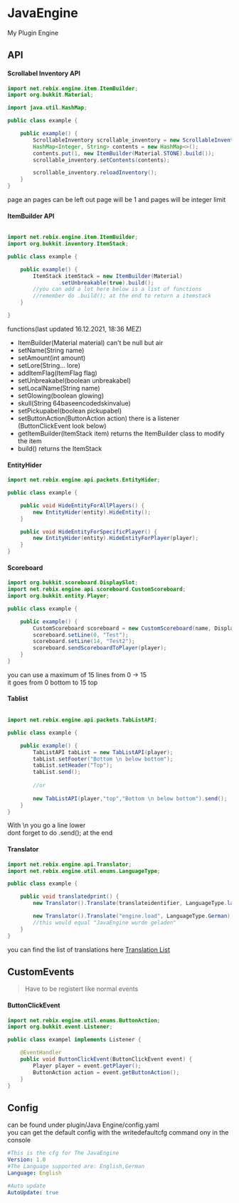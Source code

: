 # JavaEngine
My Plugin Engine



## API

#### Scrollabel Inventory API

```java
import net.rebix.engine.item.ItemBuilder;
import org.bukkit.Material;

import java.util.HashMap;

public class example {

    public example() {
        ScrollableInventory scrollable_inventory = new ScrollableInventory().create(player, name, size, page, pages);
        HashMap<Integer, String> contents = new HashMap<>();
        contents.put(1, new ItemBuilder(Material.STONE).build());
        scrollable_inventory.setContents(contents);

        scrollable_inventory.reloadInventory();
    }
}
```

page an pages can be left out page will be 1 and pages will be integer limit

#### ItemBuilder API

```java

import net.rebix.engine.item.ItemBuilder;
import org.bukkit.inventory.ItemStack;

public class example {

    public example() {
        ItemStack itemStack = new ItemBuilder(Material)
                .setUnbreakable(true).build();
        //you can add a lot here below is a list of functions
        //remember do .build(); at the end to return a itemstack
    }

}
```
functions(last updated 16.12.2021, 18:36 MEZ)
- ItemBuilder(Material material) can't be null but air
- setName(String name)
- setAmount(int amount)
- setLore(String... lore)
- addItemFlag(ItemFlag flag)
- setUnbreakabel(boolean unbreakabel)
- setLocalName(String name)
- setGlowing(boolean glowing)
- skull(String 64baseencodedskinvalue)
- setPickupabel(boolean pickupabel)
- setButtonAction(ButtonAction action) there is a listener (ButtonClickEvent look below)
- getItemBuilder(ItemStack item) returns the ItemBuilder class to modify the item
- build() returns the ItemStack

#### EntityHider

```java
import net.rebix.engine.api.packets.EntityHider;

public class example {

    public void HideEntityForAllPlayers() {
        new EntityHider(entity).HideEntity();
    }

    public void HideEntityForSpecificPlayer() {
        new EntityHider(entity).HideEntityForPlayer(player);
    }
}
```

#### Scoreboard

```java
import org.bukkit.scoreboard.DisplaySlot;
import net.rebix.engine.api.scoreboard.CustomScoreboard;
import org.bukkit.entity.Player;

public class example {

    public example() {
        CustomScoreboard scoreboard = new CustomScoreboard(name, DisplaySlot.SIDEBAR);
        scoreboard.setLine(0, "Test");
        scoreboard.setLine(14, "Test2");
        scoreboard.sendScoreboardToPlayer(player);
    }
}
```
you can use a maximum of 15 lines from 0 -> 15 <br />
it goes from 0 bottom to 15 top


#### Tablist

```java

import net.rebix.engine.api.packets.TabListAPI;

public class example {

    public example() {
        TabListAPI tabList = new TabListAPI(player);
        tabList.setFooter("Bottom \n below bottom");
        tabList.setHeader("Top");
        tabList.send();
        
        //or
        
        new TabListAPI(player,"top","Bottom \n below bottom").send();
    }
}
```
With \n you go a line lower <br />
dont forget to do .send(); at the end


#### Translator


```java
import net.rebix.engine.api.Translator;
import net.rebix.engine.util.enums.LanguageType;

public class example {

    public void translatedprint() {
        new Translator().Translate(translateidentifier, LanguageType.language);

        new Translator().Translate("engine.load", LanguageType.German);
        //this would equal "JavaEngine wurde geladen"
    }
}
```
you can find the list of translations here
[Translation List](https://github.com/Homework-Studios/github-storage/blob/main/JavaEngine/Translations "Translation List")




##  **CustomEvents**
> Have to be registert like normal events

#### ButtonClickEvent

```java
import net.rebix.engine.util.enums.ButtonAction;
import org.bukkit.event.Listener;

public class exampel implements Listener {

    @EventHandler
    public void ButtonClickEvent(ButtonClickEvent event) {
        Player player = event.getPlayer();
        ButtonAction action = event.getButtonAction();
    }
}
```


## Config
can be found under plugin/Java Engine/config.yaml <br />
you can get the default config with the writedefaultcfg command ony in the console
```yaml
#This is the cfg for The JavaEngine
Version: 1.0
#The Language supported are: English,German
Language: English

#Auto update
AutoUpdate: true


```
